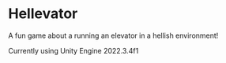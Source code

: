 # Hellevator
A fun game about a running an elevator in a hellish environment!

Currently using Unity Engine 2022.3.4f1
